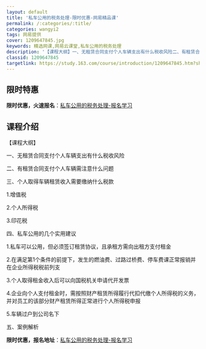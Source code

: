 ```yaml
---
layout: default
title: '私车公用的税务处理-限时优惠-网易精品课'
permalink: /:categories/:title/
categories: wangyi2
tags: 网易提供
cover: 1209647845.jpg
keywords: 精选网课,网易云课堂,私车公用的税务处理
description: '【课程大纲】一、无租赁合同支付个人车辆支出有什么税收风险二、有租赁合同支付个人车辆需注意什么问题三、个人取得车辆租赁收入'
classid: 1209647845
targetlink: https://study.163.com/course/introduction/1209647845.htm?share=1&shareId=1025206652&utm_campaign=share&utm_medium=iphoneShare&utm_source=&utm_u=1025206652
---
```


## 限时特惠

**限时优惠，火速报名**：[私车公用的税务处理-报名学习](https://study.163.com/course/introduction/1209647845.htm?share=1&shareId=1025206652&utm_campaign=share&utm_medium=iphoneShare&utm_source=&utm_u=1025206652)

## 课程介绍

【课程大纲】

一、无租赁合同支付个人车辆支出有什么税收风险

二、有租赁合同支付个人车辆需注意什么问题

三、个人取得车辆租赁收入需要缴纳什么税款

1.增值税

2.个人所得税

3.印花税

四、私车公用的几个实用建议

1.私车可以公用，但必须签订租赁协议，且承租方需向出租方支付租金

2.在满足第1个条件的前提下，发生的燃油费、过路过桥费、停车费课正常报销并在企业所得税税前列支

3.个人取得租金收入后可以向国税机关申请代开发票

4.企业向个人支付租金时，需按照财产租赁所得履行代扣代缴个人所得税的义务，并对员工的该部分财产租赁所得正常进行个人所得税申报

5.车辆过户到公司名下

五、案例解析

**限时优惠，报名地址**：[私车公用的税务处理-报名学习](https://study.163.com/course/introduction/1209647845.htm?share=1&shareId=1025206652&utm_campaign=share&utm_medium=iphoneShare&utm_source=&utm_u=1025206652)

